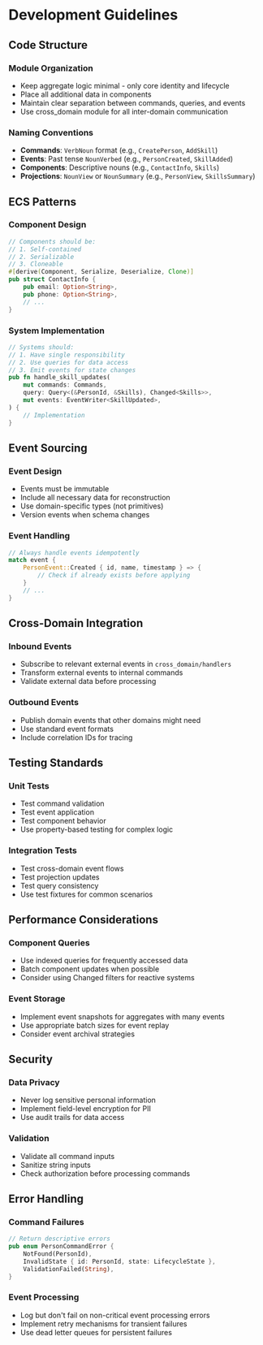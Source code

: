 # Development Guidelines

## Code Structure

### Module Organization
- Keep aggregate logic minimal - only core identity and lifecycle
- Place all additional data in components
- Maintain clear separation between commands, queries, and events
- Use cross_domain module for all inter-domain communication

### Naming Conventions
- **Commands**: `VerbNoun` format (e.g., `CreatePerson`, `AddSkill`)
- **Events**: Past tense `NounVerbed` (e.g., `PersonCreated`, `SkillAdded`)
- **Components**: Descriptive nouns (e.g., `ContactInfo`, `Skills`)
- **Projections**: `NounView` or `NounSummary` (e.g., `PersonView`, `SkillsSummary`)

## ECS Patterns

### Component Design
```rust
// Components should be:
// 1. Self-contained
// 2. Serializable
// 3. Cloneable
#[derive(Component, Serialize, Deserialize, Clone)]
pub struct ContactInfo {
    pub email: Option<String>,
    pub phone: Option<String>,
    // ...
}
```

### System Implementation
```rust
// Systems should:
// 1. Have single responsibility
// 2. Use queries for data access
// 3. Emit events for state changes
pub fn handle_skill_updates(
    mut commands: Commands,
    query: Query<(&PersonId, &Skills), Changed<Skills>>,
    mut events: EventWriter<SkillUpdated>,
) {
    // Implementation
}
```

## Event Sourcing

### Event Design
- Events must be immutable
- Include all necessary data for reconstruction
- Use domain-specific types (not primitives)
- Version events when schema changes

### Event Handling
```rust
// Always handle events idempotently
match event {
    PersonEvent::Created { id, name, timestamp } => {
        // Check if already exists before applying
    }
    // ...
}
```

## Cross-Domain Integration

### Inbound Events
- Subscribe to relevant external events in `cross_domain/handlers`
- Transform external events to internal commands
- Validate external data before processing

### Outbound Events
- Publish domain events that other domains might need
- Use standard event formats
- Include correlation IDs for tracing

## Testing Standards

### Unit Tests
- Test command validation
- Test event application
- Test component behavior
- Use property-based testing for complex logic

### Integration Tests
- Test cross-domain event flows
- Test projection updates
- Test query consistency
- Use test fixtures for common scenarios

## Performance Considerations

### Component Queries
- Use indexed queries for frequently accessed data
- Batch component updates when possible
- Consider using Changed<T> filters for reactive systems

### Event Storage
- Implement event snapshots for aggregates with many events
- Use appropriate batch sizes for event replay
- Consider event archival strategies

## Security

### Data Privacy
- Never log sensitive personal information
- Implement field-level encryption for PII
- Use audit trails for data access

### Validation
- Validate all command inputs
- Sanitize string inputs
- Check authorization before processing commands

## Error Handling

### Command Failures
```rust
// Return descriptive errors
pub enum PersonCommandError {
    NotFound(PersonId),
    InvalidState { id: PersonId, state: LifecycleState },
    ValidationFailed(String),
}
```

### Event Processing
- Log but don't fail on non-critical event processing errors
- Implement retry mechanisms for transient failures
- Use dead letter queues for persistent failures